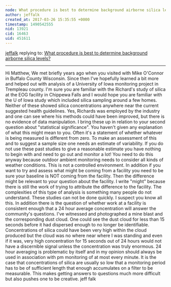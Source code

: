 ```yaml
---
node: What procedure is best to determine background airborne silica levels?
author: jeffalk
created_at: 2017-03-26 15:35:55 +0000
timestamp: 1490542555
nid: 13921
cid: 16463
uid: 451611
---
```




[jeffalk](../profile/jeffalk) replying to: [What procedure is best to determine background airborne silica levels?](../notes/mathew/02-10-2017/what-procedure-is-best-to-determine-background-airborne-silica-levels)

----
Hi Matthew,  We met briefly years ago when you visited with Mike O'Connor in Buffalo County Wisconsin. Since then I've hopefully learned a bit more and helped out with analysis of a University of Iowa monitoring project in Trempleau county. I'm sure you are familiar with the Richard's study of silica at the EOG facility in Chippewa Falls and I would hope you are familiar with the U of Iowa study which included silica sampling around a few homes. Neither of these showed silica concentrations anywhere near the current suggested health guidelines. Yes, Richards was employed by the industry and one can see where his methods could have been improved, but there is no evidence of data manipulation. I bring these up in relation to your second question about "statistical significance". You haven't given any explanation of what this might mean to you. Often it's a statement of whether whatever is being measured is different from zero. To make an assessment of this and to suggest a sample size one needs an estimate of variability. If you do not use these past studies to give a reasonable estimate you have nothing to begin with and need to go out and monitor a lot!  You need to do this anyway because outdoor ambient monitoring needs to consider all kinds of weather conditions. This is not a controlled environment. In addition if you want to try and assess what might be coming from a facility you need to be sure your baseline is NOT coming from the facility. Then the difference might be relevant to your question about the facility. I write "might" because there is still the work of trying to attribute the difference to the facility. The complexities of this type of analysis is something many people do not understand. These studies can not be done quickly.  I suspect you know all this. 
In addition there is the question of whether work at a facility is consistent enough that a 24 hour average concentration will answer the community's questions. I've witnessed and photographed a mine blast and the corresponding dust cloud. One could see the dust cloud for less than 15 seconds before it had dispersed enough to no longer be identifiable. Concentrations of silica could have been very high within the cloud produced but the cloud was no where near where I was standing and even if it was, very high concentration for 15 seconds out of 24 hours would not have a discernible signal unless the concentration was truly enormous. 24 hour averaging is problematic by itself and in my opinion should always be used in association with pm monitoring of at most every minute. 
It is the case that concentrations of silica are usually so low that a monitoring period has to be of sufficient length that enough accumulates on a filter to be measurable. This makes getting answers to questions much more difficult but also pushes one to be creative.
jeff falk